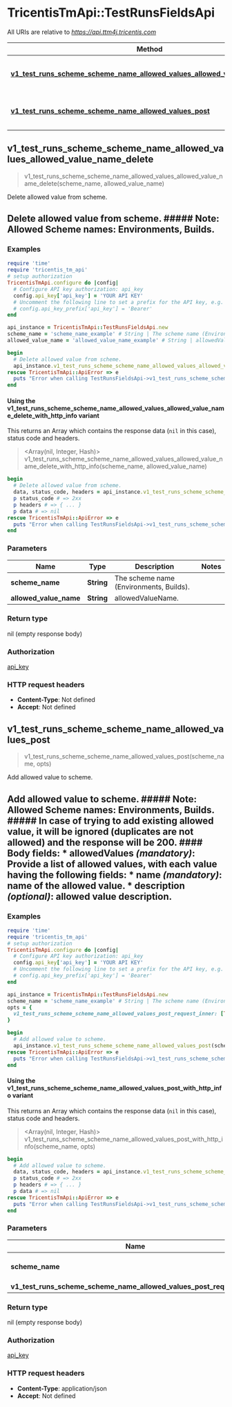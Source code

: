 # TricentisTmApi::TestRunsFieldsApi

All URIs are relative to *https://api.ttm4j.tricentis.com*

| Method | HTTP request | Description |
| ------ | ------------ | ----------- |
| [**v1_test_runs_scheme_scheme_name_allowed_values_allowed_value_name_delete**](TestRunsFieldsApi.md#v1_test_runs_scheme_scheme_name_allowed_values_allowed_value_name_delete) | **DELETE** /v1/test-runs/scheme/{schemeName}/allowed-values/{allowedValueName} | Delete allowed value from scheme. |
| [**v1_test_runs_scheme_scheme_name_allowed_values_post**](TestRunsFieldsApi.md#v1_test_runs_scheme_scheme_name_allowed_values_post) | **POST** /v1/test-runs/scheme/{schemeName}/allowed-values | Add allowed value to scheme. |


## v1_test_runs_scheme_scheme_name_allowed_values_allowed_value_name_delete

> v1_test_runs_scheme_scheme_name_allowed_values_allowed_value_name_delete(scheme_name, allowed_value_name)

Delete allowed value from scheme.

## Delete allowed value from scheme.  ##### Note: Allowed Scheme names: Environments, Builds.

### Examples

```ruby
require 'time'
require 'tricentis_tm_api'
# setup authorization
TricentisTmApi.configure do |config|
  # Configure API key authorization: api_key
  config.api_key['api_key'] = 'YOUR API KEY'
  # Uncomment the following line to set a prefix for the API key, e.g. 'Bearer' (defaults to nil)
  # config.api_key_prefix['api_key'] = 'Bearer'
end

api_instance = TricentisTmApi::TestRunsFieldsApi.new
scheme_name = 'scheme_name_example' # String | The scheme name (Environments, Builds).
allowed_value_name = 'allowed_value_name_example' # String | allowedValueName.

begin
  # Delete allowed value from scheme.
  api_instance.v1_test_runs_scheme_scheme_name_allowed_values_allowed_value_name_delete(scheme_name, allowed_value_name)
rescue TricentisTmApi::ApiError => e
  puts "Error when calling TestRunsFieldsApi->v1_test_runs_scheme_scheme_name_allowed_values_allowed_value_name_delete: #{e}"
end
```

#### Using the v1_test_runs_scheme_scheme_name_allowed_values_allowed_value_name_delete_with_http_info variant

This returns an Array which contains the response data (`nil` in this case), status code and headers.

> <Array(nil, Integer, Hash)> v1_test_runs_scheme_scheme_name_allowed_values_allowed_value_name_delete_with_http_info(scheme_name, allowed_value_name)

```ruby
begin
  # Delete allowed value from scheme.
  data, status_code, headers = api_instance.v1_test_runs_scheme_scheme_name_allowed_values_allowed_value_name_delete_with_http_info(scheme_name, allowed_value_name)
  p status_code # => 2xx
  p headers # => { ... }
  p data # => nil
rescue TricentisTmApi::ApiError => e
  puts "Error when calling TestRunsFieldsApi->v1_test_runs_scheme_scheme_name_allowed_values_allowed_value_name_delete_with_http_info: #{e}"
end
```

### Parameters

| Name | Type | Description | Notes |
| ---- | ---- | ----------- | ----- |
| **scheme_name** | **String** | The scheme name (Environments, Builds). |  |
| **allowed_value_name** | **String** | allowedValueName. |  |

### Return type

nil (empty response body)

### Authorization

[api_key](../README.md#api_key)

### HTTP request headers

- **Content-Type**: Not defined
- **Accept**: Not defined


## v1_test_runs_scheme_scheme_name_allowed_values_post

> v1_test_runs_scheme_scheme_name_allowed_values_post(scheme_name, opts)

Add allowed value to scheme.

## Add allowed value to scheme.  ##### Note: Allowed Scheme names: Environments, Builds.  ##### In case of trying to add existing allowed value, it will be ignored (duplicates are not allowed) and the response will be 200.                #### Body fields:  * **allowedValues** _(mandatory)_: Provide a list of allowed values, with each value having the following fields:      * **name** _(mandatory)_: name of the allowed value.      * **description** _(optional)_: allowed value description.

### Examples

```ruby
require 'time'
require 'tricentis_tm_api'
# setup authorization
TricentisTmApi.configure do |config|
  # Configure API key authorization: api_key
  config.api_key['api_key'] = 'YOUR API KEY'
  # Uncomment the following line to set a prefix for the API key, e.g. 'Bearer' (defaults to nil)
  # config.api_key_prefix['api_key'] = 'Bearer'
end

api_instance = TricentisTmApi::TestRunsFieldsApi.new
scheme_name = 'scheme_name_example' # String | The scheme name (Environments, Builds).
opts = {
  v1_test_runs_scheme_scheme_name_allowed_values_post_request_inner: [TricentisTmApi::V1TestRunsSchemeSchemeNameAllowedValuesPostRequestInner.new] # Array<V1TestRunsSchemeSchemeNameAllowedValuesPostRequestInner> | allowedValueApiData.
}

begin
  # Add allowed value to scheme.
  api_instance.v1_test_runs_scheme_scheme_name_allowed_values_post(scheme_name, opts)
rescue TricentisTmApi::ApiError => e
  puts "Error when calling TestRunsFieldsApi->v1_test_runs_scheme_scheme_name_allowed_values_post: #{e}"
end
```

#### Using the v1_test_runs_scheme_scheme_name_allowed_values_post_with_http_info variant

This returns an Array which contains the response data (`nil` in this case), status code and headers.

> <Array(nil, Integer, Hash)> v1_test_runs_scheme_scheme_name_allowed_values_post_with_http_info(scheme_name, opts)

```ruby
begin
  # Add allowed value to scheme.
  data, status_code, headers = api_instance.v1_test_runs_scheme_scheme_name_allowed_values_post_with_http_info(scheme_name, opts)
  p status_code # => 2xx
  p headers # => { ... }
  p data # => nil
rescue TricentisTmApi::ApiError => e
  puts "Error when calling TestRunsFieldsApi->v1_test_runs_scheme_scheme_name_allowed_values_post_with_http_info: #{e}"
end
```

### Parameters

| Name | Type | Description | Notes |
| ---- | ---- | ----------- | ----- |
| **scheme_name** | **String** | The scheme name (Environments, Builds). |  |
| **v1_test_runs_scheme_scheme_name_allowed_values_post_request_inner** | [**Array&lt;V1TestRunsSchemeSchemeNameAllowedValuesPostRequestInner&gt;**](V1TestRunsSchemeSchemeNameAllowedValuesPostRequestInner.md) | allowedValueApiData. | [optional] |

### Return type

nil (empty response body)

### Authorization

[api_key](../README.md#api_key)

### HTTP request headers

- **Content-Type**: application/json
- **Accept**: Not defined

